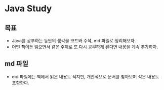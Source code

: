 # Java Study

## 목표
- Java를 공부하는 동안의 생각을 코드와 주석, md 파일로 정리해보자.
- 어떤 책이든 읽으면서 같은 주제로 또 다시 공부하게 된다면 내용을 계속 추가하자.

## md 파일
- md 파일에는 책에서 읽은 내용도 적지만, 개인적으로 문서를 찾아보며 적은 내용도 포함한다.
